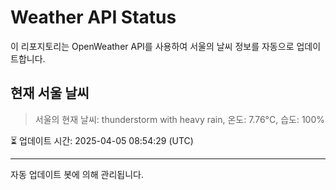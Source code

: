 
# Weather API Status

이 리포지토리는 OpenWeather API를 사용하여 서울의 날씨 정보를 자동으로 업데이트합니다.

## 현재 서울 날씨
> 서울의 현재 날씨: thunderstorm with heavy rain, 온도: 7.76°C, 습도: 100%

⏳ 업데이트 시간: 2025-04-05 08:54:29 (UTC)

---
자동 업데이트 봇에 의해 관리됩니다.

